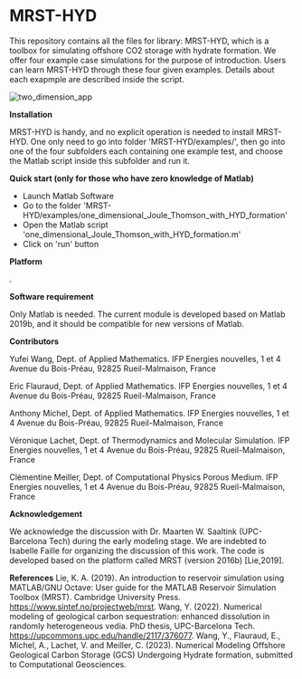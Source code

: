 # MRST-HYD

This repository contains all the files for library: MRST-HYD, which is a toolbox for simulating offshore CO2 storage with hydrate formation. We offer four example case simulations for the purpose of introduction.  Users can learn MRST-HYD through these four given examples. Details about each exapmple are described inside the script.


![two_dimension_app](https://github.com/wangyufei1989/MRST-HYD/assets/97456379/17e76394-a813-421f-846b-ae150e6b0f7f)


**Installation**

MRST-HYD is handy, and no explicit operation is needed to install MRST-HYD. One only need to go into folder 'MRST-HYD/examples/', then go into one of the four subfolders each containing one example test, and choose the Matlab script inside this subfolder and run it.  


**Quick start (only for those who have zero knowledge of Matlab)**

* Launch Matlab Software
* Go to the folder 'MRST-HYD/examples/one_dimensional_Joule_Thomson_with_HYD_formation' 
* Open the Matlab script 'one_dimensional_Joule_Thomson_with_HYD_formation.m'
* Click on 'run' button

**Platform**

. 



**Software requirement**

Only Matlab is needed. The current module is developed based on Matlab 2019b, and it should be compatible for new versions of Matlab. 

**Contributors**

Yufei Wang, Dept. of Applied Mathematics. IFP Energies nouvelles, 1 et 4 Avenue du Bois-Préau, 92825 Rueil-Malmaison, France

Eric Flauraud, Dept. of Applied Mathematics. IFP Energies nouvelles, 1 et 4 Avenue du Bois-Préau, 92825 Rueil-Malmaison, France

Anthony Michel, Dept. of Applied Mathematics. IFP Energies nouvelles, 1 et 4 Avenue du Bois-Préau, 92825 Rueil-Malmaison, France

Véronique Lachet, Dept. of Thermodynamics and Molecular Simulation. IFP Energies nouvelles, 1 et 4 Avenue du Bois-Préau, 92825 Rueil-Malmaison, France

 Clémentine Meiller, Dept. of Computational Physics Porous Medium. IFP Energies nouvelles, 1 et 4 Avenue du Bois-Préau, 92825 Rueil-Malmaison, France
 
**Acknowledgement**

 We acknowledge the discussion with Dr. Maarten W. Saaltink (UPC- Barcelona Tech) during the early modeling stage.  We are  indebted to  Isabelle Faille for organizing the discussion of this work. The code is developed based on the platform called MRST (version 2016b) [Lie,2019].

**References**
Lie, K. A.  (2019). An introduction to reservoir simulation using MATLAB/GNU Octave: User guide for the MATLAB Reservoir Simulation Toolbox (MRST). Cambridge University Press. https://www.sintef.no/projectweb/mrst.
Wang, Y. (2022). Numerical modeling of geological carbon sequestration: enhanced dissolution in randomly heterogeneous vedia. PhD thesis, UPC-Barcelona Tech. https://upcommons.upc.edu/handle/2117/376077.
Wang, Y.,  Flauraud, E., Michel, A., Lachet, V. and Meiller, C. (2023). Numerical Modeling Offshore Geological Carbon Storage (GCS) Undergoing Hydrate formation, submitted to Computational Geosciences.
